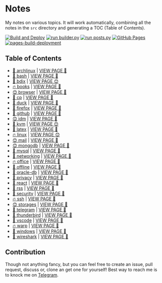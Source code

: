 # Notes

My notes on various topics. It will work automatically, combining all the notes in the `src` directory and generating a TOC (Table of Contents).

[![Build and Deploy](https://github.com/SharafatKarim/notes/actions/workflows/action.yml/badge.svg)](https://github.com/SharafatKarim/notes/actions/workflows/action.yml)
[![run builder.py](https://github.com/SharafatKarim/notes/actions/workflows/action.yml/badge.svg)](https://github.com/SharafatKarim/notes/actions/workflows/action.yml)
[![run posts.py](https://github.com/SharafatKarim/notes/actions/workflows/posts.yml/badge.svg)](https://github.com/SharafatKarim/notes/actions/workflows/posts.yml)
[![GitHub Pages](https://github.com/SharafatKarim/notes/actions/workflows/gh-pages.yml/badge.svg)](https://github.com/SharafatKarim/notes/actions/workflows/gh-pages.yml)
[![pages-build-deployment](https://github.com/SharafatKarim/notes/actions/workflows/pages/pages-build-deployment/badge.svg)](https://github.com/SharafatKarim/notes/actions/workflows/pages/pages-build-deployment)


## Table of Contents

- [🎸 archlinux](src/archlinux.md) | <a href='https://sharafat.is-a.dev/notes/archlinux' target='_blank'>VIEW PAGE 🌟</a>
- [🚀 bash](src/bash.md) | <a href='https://sharafat.is-a.dev/notes/bash' target='_blank'>VIEW PAGE 🚀</a>
- [🍕 bdix](src/bdix.md) | <a href='https://sharafat.is-a.dev/notes/bdix' target='_blank'>VIEW PAGE 😊</a>
- [🔥 books](src/books.md) | <a href='https://sharafat.is-a.dev/notes/books' target='_blank'>VIEW PAGE 👾</a>
- [😊 browser](src/browser.md) | <a href='https://sharafat.is-a.dev/notes/browser' target='_blank'>VIEW PAGE 🚀</a>
- [🍕 cp](src/cp.md) | <a href='https://sharafat.is-a.dev/notes/cp' target='_blank'>VIEW PAGE 🚀</a>
- [🌟 duck](src/duck.md) | <a href='https://sharafat.is-a.dev/notes/duck' target='_blank'>VIEW PAGE 🎉</a>
- [🤖 firefox](src/firefox.md) | <a href='https://sharafat.is-a.dev/notes/firefox' target='_blank'>VIEW PAGE 🌈</a>
- [🤖 github](src/github.md) | <a href='https://sharafat.is-a.dev/notes/github' target='_blank'>VIEW PAGE 🚀</a>
- [😊 idm](src/idm.md) | <a href='https://sharafat.is-a.dev/notes/idm' target='_blank'>VIEW PAGE 🚀</a>
- [🤖 kvm](src/kvm.md) | <a href='https://sharafat.is-a.dev/notes/kvm' target='_blank'>VIEW PAGE 😊</a>
- [🎉 latex](src/latex.md) | <a href='https://sharafat.is-a.dev/notes/latex' target='_blank'>VIEW PAGE 🚀</a>
- [🔥 linux](src/linux.md) | <a href='https://sharafat.is-a.dev/notes/linux' target='_blank'>VIEW PAGE 😊</a>
- [😊 mail](src/mail.md) | <a href='https://sharafat.is-a.dev/notes/mail' target='_blank'>VIEW PAGE 🤖</a>
- [😊 mongodb](src/mongodb.md) | <a href='https://sharafat.is-a.dev/notes/mongodb' target='_blank'>VIEW PAGE 🚀</a>
- [🌈 mysql](src/mysql.md) | <a href='https://sharafat.is-a.dev/notes/mysql' target='_blank'>VIEW PAGE 🌈</a>
- [🍕 networking](src/networking.md) | <a href='https://sharafat.is-a.dev/notes/networking' target='_blank'>VIEW PAGE 🚀</a>
- [🔥 office](src/office.md) | <a href='https://sharafat.is-a.dev/notes/office' target='_blank'>VIEW PAGE 🌟</a>
- [🎸 offline](src/offline.md) | <a href='https://sharafat.is-a.dev/notes/offline' target='_blank'>VIEW PAGE 🎉</a>
- [🚀 oracle-db](src/oracle-db.md) | <a href='https://sharafat.is-a.dev/notes/oracle-db' target='_blank'>VIEW PAGE 🚀</a>
- [🍕 privacy](src/privacy.md) | <a href='https://sharafat.is-a.dev/notes/privacy' target='_blank'>VIEW PAGE 🌈</a>
- [🌈 react](src/react.md) | <a href='https://sharafat.is-a.dev/notes/react' target='_blank'>VIEW PAGE 🌟</a>
- [🎸 rss](src/rss.md) | <a href='https://sharafat.is-a.dev/notes/rss' target='_blank'>VIEW PAGE 🤖</a>
- [🎉 security](src/security.md) | <a href='https://sharafat.is-a.dev/notes/security' target='_blank'>VIEW PAGE 🍕</a>
- [🔥 ssh](src/ssh.md) | <a href='https://sharafat.is-a.dev/notes/ssh' target='_blank'>VIEW PAGE 🍕</a>
- [😊 storages](src/storages.md) | <a href='https://sharafat.is-a.dev/notes/storages' target='_blank'>VIEW PAGE 🎉</a>
- [🤖 telegram](src/telegram.md) | <a href='https://sharafat.is-a.dev/notes/telegram' target='_blank'>VIEW PAGE 🚀</a>
- [🎉 thunderbird](src/thunderbird.md) | <a href='https://sharafat.is-a.dev/notes/thunderbird' target='_blank'>VIEW PAGE 🚀</a>
- [🎉 vscode](src/vscode.md) | <a href='https://sharafat.is-a.dev/notes/vscode' target='_blank'>VIEW PAGE 🌟</a>
- [🔥 warp](src/warp.md) | <a href='https://sharafat.is-a.dev/notes/warp' target='_blank'>VIEW PAGE 🤖</a>
- [🌈 windows](src/windows.md) | <a href='https://sharafat.is-a.dev/notes/windows' target='_blank'>VIEW PAGE 🎉</a>
- [🌟 wireshark](src/wireshark.md) | <a href='https://sharafat.is-a.dev/notes/wireshark' target='_blank'>VIEW PAGE 🌟</a>

## Contribution

Though not anything fancy, but you can feel free to create an issue, pull request, discuss or, clone an get one for yourself!
Best way to reach me is to knock me on [Telegram](https://t.me/SharafatKarim).

